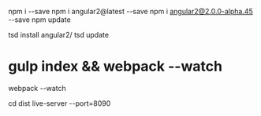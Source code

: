 npm i <pkg> --save
npm i angular2@latest --save
npm i angular2@2.0.0-alpha.45 --save
npm update

tsd install angular2/
tsd update

# gulp index && webpack --watch
webpack --watch

cd dist
live-server --port=8090
